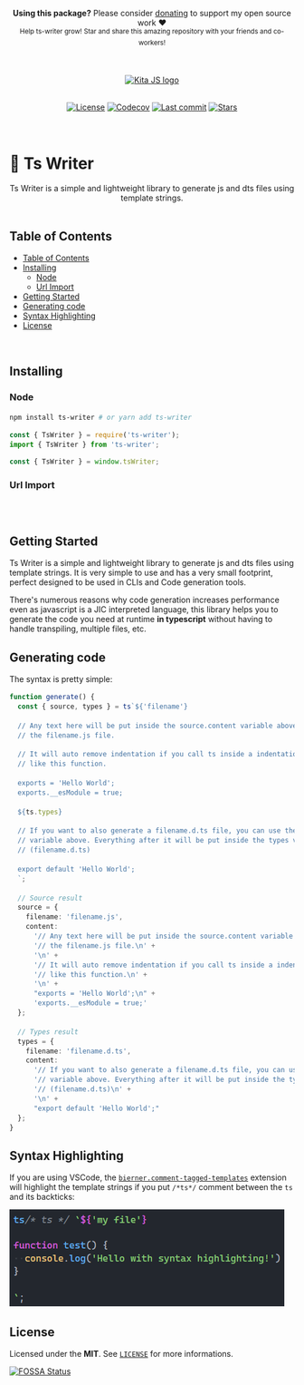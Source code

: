 <p align="center">
   <b>Using this package?</b> Please consider <a href="https://github.com/sponsors/arthurfiorette" target="_blank">donating</a> to support my open source work ❤️
  <br />
  <sup>
   Help ts-writer grow! Star and share this amazing repository with your friends and co-workers!
  </sup>
</p>

<br />

<p align="center" >
  <a href="https://kita.js.org" target="_blank" rel="noopener noreferrer">
    <img src="https://kita.js.org/logo.png" width="180" alt="Kita JS logo" />
  </a>
</p>

<br />

<div align="center">
  <a title="MIT license" target="_blank" href="https://github.com/kitajs/ts-writer/blob/master/LICENSE"><img alt="License" src="https://img.shields.io/github/license/kitajs/kitajs"></a>
  <a title="Codecov" target="_blank" href="https://app.codecov.io/gh/kitajs/kitajs"><img alt="Codecov" src="https://img.shields.io/codecov/c/github/kitajs/kitajs?token=ML0KGCU0VM"></a>
  <a title="Last Commit" target="_blank" href="https://github.com/kitajs/ts-writer/commits/master"><img alt="Last commit" src="https://img.shields.io/github/last-commit/kitajs/kitajs"></a>
  <a href="https://github.com/kitajs/ts-writer/stargazers"><img src="https://img.shields.io/github/stars/kitajs/kitajs?logo=github&label=Stars" alt="Stars"></a>
</div>

<br />
<br />

<h1>🧾 Ts Writer</h1>

<p align="center">
  Ts Writer is a simple and lightweight library to generate js and dts files using template strings.
  <br />
  <br />
</p>

## Table of Contents

- [Table of Contents](#table-of-contents)
- [Installing](#installing)
  - [Node](#node)
  - [Url Import](#url-import)
- [Getting Started](#getting-started)
- [Generating code](#generating-code)
- [Syntax Highlighting](#syntax-highlighting)
- [License](#license)

<br />

## Installing

### Node

```sh
npm install ts-writer # or yarn add ts-writer
```

```js
const { TsWriter } = require('ts-writer');
import { TsWriter } from 'ts-writer';
```

```js
const { TsWriter } = window.tsWriter;
```

### Url Import

```ts

```

<br />

## Getting Started

Ts Writer is a simple and lightweight library to generate js and dts files using template
strings. It is very simple to use and has a very small footprint, perfect designed to be
used in CLIs and Code generation tools.

There's numerous reasons why code generation increases performance even as javascript is a
JIC interpreted language, this library helps you to generate the code you need at runtime
**in typescript** without having to handle transpiling, multiple files, etc.

## Generating code

The syntax is pretty simple:

```ts
function generate() {
  const { source, types } = ts`${'filename'}

  // Any text here will be put inside the source.content variable above. Under
  // the filename.js file.

  // It will auto remove indentation if you call ts inside a indentation block.
  // like this function.

  exports = 'Hello World';
  exports.__esModule = true;

  ${ts.types}

  // If you want to also generate a filename.d.ts file, you can use the ts.types
  // variable above. Everything after it will be put inside the types variable above.
  // (filename.d.ts)

  export default 'Hello World';
  `;

  // Source result
  source = {
    filename: 'filename.js',
    content:
      '// Any text here will be put inside the source.content variable above. Under\n' +
      '// the filename.js file.\n' +
      '\n' +
      '// It will auto remove indentation if you call ts inside a indentation block.\n' +
      '// like this function.\n' +
      '\n' +
      "exports = 'Hello World';\n" +
      'exports.__esModule = true;'
  };

  // Types result
  types = {
    filename: 'filename.d.ts',
    content:
      '// If you want to also generate a filename.d.ts file, you can use the ts.types\n' +
      '// variable above. Everything after it will be put inside the types variable above.\n' +
      '// (filename.d.ts)\n' +
      '\n' +
      "export default 'Hello World';"
  };
}
```

## Syntax Highlighting

If you are using VSCode, the
[`bierner.comment-tagged-templates`](https://marketplace.visualstudio.com/items?itemName=bierner.comment-tagged-templates)
extension will highlight the template strings if you put `/*ts*/` comment between the `ts`
and its backticks:

![example](assets/syntax-highlighting.png)

## License

Licensed under the **MIT**. See [`LICENSE`](LICENSE) for more informations.

[![FOSSA Status](https://app.fossa.com/api/projects/git%2Bgithub.com%2Farthurfiorette%2Ftinylibs.svg?type=small)](https://app.fossa.com/projects/git%2Bgithub.com%2Farthurfiorette%2Ftinylibs?ref=badge_small)

<br />
